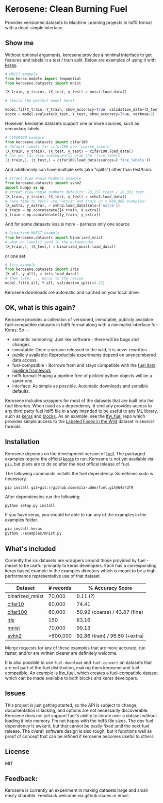 # Kerosene: Clean Burning Fuel

Provides verisioned datasets to Machine Learning projects in hdf5 format with a dead-simple interface.

## Show me

Without optional arguments, kerosene provides a minimal interface to get features and labels in a test / train split. Below are examples of using it with [keras](https://github.com/fchollet/keras).

```python
# MNIST example
from keras.models import Sequential
from kerosene.datasets import mnist

(X_train, y_train), (X_test, y_test) = mnist.load_data()

# (build the perfect model here)

model.fit(X_train, Y_train, show_accuracy=True, validation_data=(X_test, Y_test))
score = model.evaluate(X_test, Y_test, show_accuracy=True, verbose=0)
```

However, kerosene datasets support one or more sources, such as secondary labels.

```python
# CIFAR100 example
from kerosene.datasets import cifar100
# default labels for cifar100 are 'coarse_labels'
(X_train, y_train), (X_test, y_test) = cifar100.load_data()
# but you can also subsequently grab the 'fine_labels'
(z_train,), (z_test,) = cifar100.load_data(sources=['fine_labels'])
```

And additionally can have multiple sets (aka "splits") other than test/train.

```python
# Street View House Numbers example
from kerosene.datasets import svhn2
import numpy as np
# street view house numbers defaults: 73,257 train / 26,032 test
(X_train, y_train), (X_test, y_test) = svhn2.load_data()
# have time to burn? use 'extra' and train on > 600,000 examples!
(X_extra, y_extra), = svhn2.load_data(sets=['extra'])
X_train = np.concatenate([X_train, X_extra])
y_train = np.concatenate([y_train, y_extra])
```

And for some datasets less is more - perhaps only one source

```python
# Binarized MNIST example
from kerosene.datasets import binarized_mnist
# what no labels? send in the autoencoder
(X_train,), (X_test,) = binarized_mnist.load_data()
```

or one set.

```python
# Iris example
from kerosene.datasets import iris
(X_all, y_all), = iris.load_data()
# then later ... keras to the rescue
model.fit(X_all, Y_all, validation_split=0.25)
```

Kerosene downloads are automatic and cached on your local drive.

## OK, what is this again?

Kerosene provides a collection of versioned, immutable, publicly available fuel-compatible datasets in hdf5 format along with a minimalist interface for Keras. So --

  * semantic versioning: Just like software - there will be bugs and changes. 
  * immutable: Once a version released to the wild, it is never rewritten.
  * publicly available: Reproducible experiments depend on unencumbered data access.
  * fuel-compatible - Borrows from and stays compatible with the [fuel data pipeline framework](https://github.com/mila-udem/fuel)
  * hdf5 format: Hoping a pipeline free of pickled python objects will be a saner one.
  * interface: As simple as possible. Automatic downloads and sensible defaults.

Kerosene includes wrappers for most of the datasets that are built into the fuel libraries.
When used as a dependency, it similarly provides access to any third party fuel hdf5 file in a way
intended to be useful to any ML library, such as [keras](https://github.com/fchollet/keras) and [blocks](https://github.com/mila-udem/blocks). As an example, see
the [lfw_fuel](https://github.com/dribnet/lfw_fuel) repo which provides simple
access to the [Labeled Faces in the Wild](http://vis-www.cs.umass.edu/lfw/) dataset in several formats.

## Installation

Kerosene depends on the development version of [fuel](https://github.com/mila-udem/fuel). The packaged examples require the official [keras](https://github.com/fchollet/keras/) to run. Kerosene is not yet available via `pip`, but plans are to do so after the next offical release of fuel.

The following commands installs the fuel dependency. Sometimes sudo is necessary.

```bash
pip install git+git://github.com/mila-udem/fuel.git@64a43f9
```

After dependencies run the following:

```
python setup.py install
```

If you have keras, you should be able to run any of the examples in the examples folder.

```bash
pip install keras
python ./examples/mnist.py
```

## What's included

Currently the six datasets are wrappers around those provided by fuel - meant to be useful primarily to keras developers. Each has a corresponding
keras based example in the examples directory which is meant to be a high performance representative use of that
dataset.

| Dataset | # records | % Accuracy Score |
|---------|-------------------|-----------------|
| binarized_mnist | 70,000    |     0.11 (?)    |
| [cifar10](http://www.cs.toronto.edu/~kriz/cifar.html)         | 60,000    |     74.41       |
| [cifar100](http://www.cs.toronto.edu/~kriz/cifar.html)        | 60,000    |  50.92 (coarse) / 43.87 (fine) |
| [iris](https://en.wikipedia.org/wiki/Iris_flower_data_set)            |    150    |     63.16       |
| [mnist](http://yann.lecun.com/exdb/mnist/)           | 70,000    |     99.13       |
| [svhn2](http://ufldl.stanford.edu/housenumbers/)       | >600,000  |  92.86 (train) / 96.60 (+extra) |

Merge requests for any of these examples that are more accurate, run faster, and/or are written clearer are
definitely welcome.

It is also possible to use `fuel-download` and `fuel-convert` on datasets that are not part of the fuel distribution, making them kerosene and fuel compatible. An example is [lfw_fuel](https://github.com/dribnet/lfw_fuel), which creates a fuel-compatible dataset which can be made available to both blocks and keras developers.


## Issues

This project is just getting started, so the API is subject to change, documentation is lacking, and options are not necessarily discoverable. Kerosene does not yet support fuel's ability to iterate over a dataset without loading it into memory. I'm not happy with the hdf5 file sizes. The dev fuel dependency is awkard,
but that cannot be easily fixed until the next fuel release. The overall software design is also rough, but it functions well as proof of concept that can be refined if kerosene becomes useful to others.

## License

MIT

## Feedback:

Kerosene is currently an experiment in making datasets large and small easily sharable. Feedback welcome via github issues or email.
